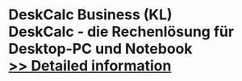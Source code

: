 # DeskCalc Business (KL)<br />DeskCalc - die Rechenlösung für Desktop-PC und Notebook<br />[>> Detailed information](https://secure.shareit.com/shareit/product.html?productid=300037306&affiliateid=200057808)